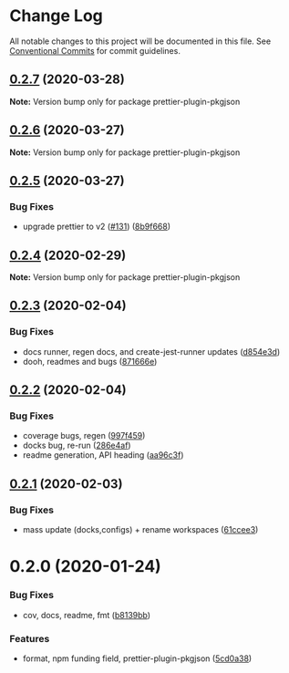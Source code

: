 # Change Log

All notable changes to this project will be documented in this file.
See [Conventional Commits](https://conventionalcommits.org) for commit guidelines.

## [0.2.7](https://github.com/tunnckoCore/opensource/compare/prettier-plugin-pkgjson@0.2.6...prettier-plugin-pkgjson@0.2.7) (2020-03-28)

**Note:** Version bump only for package prettier-plugin-pkgjson





## [0.2.6](https://github.com/tunnckoCore/opensource/compare/prettier-plugin-pkgjson@0.2.5...prettier-plugin-pkgjson@0.2.6) (2020-03-27)

**Note:** Version bump only for package prettier-plugin-pkgjson





## [0.2.5](https://github.com/tunnckoCore/opensource/compare/prettier-plugin-pkgjson@0.2.4...prettier-plugin-pkgjson@0.2.5) (2020-03-27)


### Bug Fixes

* upgrade prettier to v2 ([#131](https://github.com/tunnckoCore/opensource/issues/131)) ([8b9f668](https://github.com/tunnckoCore/opensource/commit/8b9f66828baf27d92ce704f0f3c3c9a706ff39ed))





## [0.2.4](https://github.com/tunnckoCore/opensource/compare/prettier-plugin-pkgjson@0.2.3...prettier-plugin-pkgjson@0.2.4) (2020-02-29)

**Note:** Version bump only for package prettier-plugin-pkgjson





## [0.2.3](https://github.com/tunnckoCore/opensource/compare/prettier-plugin-pkgjson@0.2.2...prettier-plugin-pkgjson@0.2.3) (2020-02-04)


### Bug Fixes

* docs runner, regen docs, and create-jest-runner updates ([d854e3d](https://github.com/tunnckoCore/opensource/commit/d854e3d335fa1d2c82d87321a07c6659fe6dcee1))
* dooh, readmes and bugs ([871666e](https://github.com/tunnckoCore/opensource/commit/871666e7eabbca6bf65cbc257311f0a46d410752))





## [0.2.2](https://github.com/tunnckoCore/opensource/compare/prettier-plugin-pkgjson@0.2.1...prettier-plugin-pkgjson@0.2.2) (2020-02-04)


### Bug Fixes

* coverage bugs, regen ([997f459](https://github.com/tunnckoCore/opensource/commit/997f459bff26b47f9119b4b7046f7b7d8b7afd6c))
* docks bug, re-run ([286e4af](https://github.com/tunnckoCore/opensource/commit/286e4af4de74899decf0bf71124b0abb214c887a))
* readme generation, API heading ([aa96c3f](https://github.com/tunnckoCore/opensource/commit/aa96c3f06af5a27b0e3b4119b92a9f7978e0e251))





## [0.2.1](https://github.com/tunnckoCore/opensource/compare/prettier-plugin-pkgjson@0.2.0...prettier-plugin-pkgjson@0.2.1) (2020-02-03)


### Bug Fixes

* mass update (docks,configs) + rename workspaces ([61ccee3](https://github.com/tunnckoCore/opensource/commit/61ccee33ca1cce122de9c7d6522a7a2913f65828))





# 0.2.0 (2020-01-24)


### Bug Fixes

* cov, docs, readme, fmt ([b8139bb](https://github.com/tunnckoCore/opensource/commit/b8139bb6ee58d2219c9561ae022f6970b2deebce))


### Features

* format, npm funding field, prettier-plugin-pkgjson ([5cd0a38](https://github.com/tunnckoCore/opensource/commit/5cd0a389a731e5634636f1a124decbaf36807824))
